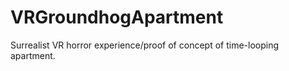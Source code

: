 # VRGroundhogApartment
 Surrealist VR horror experience/proof of concept of time-looping apartment.
